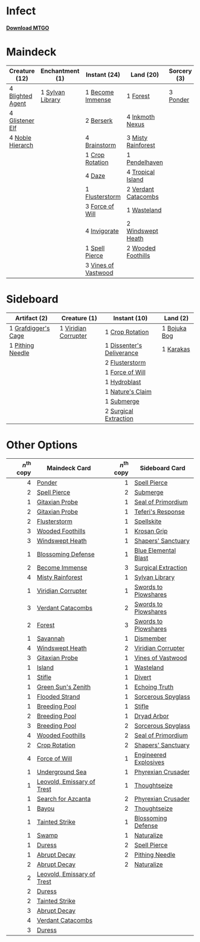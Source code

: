 # Infect

#### [Download MTGO](../collection/Infect/Infect.txt)
# Maindeck

|                                       Creature (12)                                       |                                      Enchantment (1)                                      |                                         Instant (24)                                         |                                          Land (20)                                           |                                    Sorcery (3)                                    |
|-------------------------------------------------------------------------------------------|-------------------------------------------------------------------------------------------|----------------------------------------------------------------------------------------------|----------------------------------------------------------------------------------------------|-----------------------------------------------------------------------------------|
|4 [Blighted Agent](http://gatherer.wizards.com/Pages/Card/Details.aspx?multiverseid=214383)|1 [Sylvan Library](http://gatherer.wizards.com/Pages/Card/Details.aspx?multiverseid=383120)|1 [Become Immense](http://gatherer.wizards.com/Pages/Card/Details.aspx?multiverseid=386487)   |1 [Forest](http://gatherer.wizards.com/Pages/Card/Details.aspx?multiverseid=439605)           |3 [Ponder](http://gatherer.wizards.com/Pages/Card/Details.aspx?multiverseid=244313)|
|4 [Glistener Elf](http://gatherer.wizards.com/Pages/Card/Details.aspx?multiverseid=233052) |                                                                                           |2 [Berserk](http://gatherer.wizards.com/Pages/Card/Details.aspx?multiverseid=382865)          |4 [Inkmoth Nexus](http://gatherer.wizards.com/Pages/Card/Details.aspx?multiverseid=213731)    |                                                                                   |
|4 [Noble Hierarch](http://gatherer.wizards.com/Pages/Card/Details.aspx?multiverseid=397709)|                                                                                           |4 [Brainstorm](http://gatherer.wizards.com/Pages/Card/Details.aspx?multiverseid=382871)       |3 [Misty Rainforest](http://gatherer.wizards.com/Pages/Card/Details.aspx?multiverseid=426065) |                                                                                   |
|                                                                                           |                                                                                           |1 [Crop Rotation](http://gatherer.wizards.com/Pages/Card/Details.aspx?multiverseid=417430)    |1 [Pendelhaven](http://gatherer.wizards.com/Pages/Card/Details.aspx?multiverseid=442233)      |                                                                                   |
|                                                                                           |                                                                                           |4 [Daze](http://gatherer.wizards.com/Pages/Card/Details.aspx?multiverseid=413586)             |4 [Tropical Island](http://gatherer.wizards.com/Pages/Card/Details.aspx?multiverseid=383138)  |                                                                                   |
|                                                                                           |                                                                                           |1 [Flusterstorm](http://gatherer.wizards.com/Pages/Card/Details.aspx?multiverseid=382942)     |2 [Verdant Catacombs](http://gatherer.wizards.com/Pages/Card/Details.aspx?multiverseid=426074)|                                                                                   |
|                                                                                           |                                                                                           |3 [Force of Will](http://gatherer.wizards.com/Pages/Card/Details.aspx?multiverseid=382943)    |1 [Wasteland](http://gatherer.wizards.com/Pages/Card/Details.aspx?multiverseid=413790)        |                                                                                   |
|                                                                                           |                                                                                           |4 [Invigorate](http://gatherer.wizards.com/Pages/Card/Details.aspx?multiverseid=413716)       |2 [Windswept Heath](http://gatherer.wizards.com/Pages/Card/Details.aspx?multiverseid=405115)  |                                                                                   |
|                                                                                           |                                                                                           |1 [Spell Pierce](http://gatherer.wizards.com/Pages/Card/Details.aspx?multiverseid=425876)     |2 [Wooded Foothills](http://gatherer.wizards.com/Pages/Card/Details.aspx?multiverseid=405116) |                                                                                   |
|                                                                                           |                                                                                           |3 [Vines of Vastwood](http://gatherer.wizards.com/Pages/Card/Details.aspx?multiverseid=397747)|                                                                                              |                                                                                   |


# Sideboard

|                                         Artifact (2)                                         |                                         Creature (1)                                          |                                            Instant (10)                                            |                                       Land (2)                                        |
|----------------------------------------------------------------------------------------------|-----------------------------------------------------------------------------------------------|----------------------------------------------------------------------------------------------------|---------------------------------------------------------------------------------------|
|1 [Grafdigger's Cage](http://gatherer.wizards.com/Pages/Card/Details.aspx?multiverseid=426046)|1 [Viridian Corrupter](http://gatherer.wizards.com/Pages/Card/Details.aspx?multiverseid=213772)|1 [Crop Rotation](http://gatherer.wizards.com/Pages/Card/Details.aspx?multiverseid=417430)          |1 [Bojuka Bog](http://gatherer.wizards.com/Pages/Card/Details.aspx?multiverseid=247536)|
|1 [Pithing Needle](http://gatherer.wizards.com/Pages/Card/Details.aspx?multiverseid=425815)   |                                                                                               |1 [Dissenter's Deliverance](http://gatherer.wizards.com/Pages/Card/Details.aspx?multiverseid=426866)|1 [Karakas](http://gatherer.wizards.com/Pages/Card/Details.aspx?multiverseid=201198)   |
|                                                                                              |                                                                                               |2 [Flusterstorm](http://gatherer.wizards.com/Pages/Card/Details.aspx?multiverseid=382942)           |                                                                                       |
|                                                                                              |                                                                                               |1 [Force of Will](http://gatherer.wizards.com/Pages/Card/Details.aspx?multiverseid=382943)          |                                                                                       |
|                                                                                              |                                                                                               |1 [Hydroblast](http://gatherer.wizards.com/Pages/Card/Details.aspx?multiverseid=159231)             |                                                                                       |
|                                                                                              |                                                                                               |1 [Nature's Claim](http://gatherer.wizards.com/Pages/Card/Details.aspx?multiverseid=438743)         |                                                                                       |
|                                                                                              |                                                                                               |1 [Submerge](http://gatherer.wizards.com/Pages/Card/Details.aspx?multiverseid=21296)                |                                                                                       |
|                                                                                              |                                                                                               |2 [Surgical Extraction](http://gatherer.wizards.com/Pages/Card/Details.aspx?multiverseid=397706)    |                                                                                       |


# Other Options

|*n*<sup>th</sup> copy|                                            Maindeck Card                                            |*n*<sup>th</sup> copy|                                         Sideboard Card                                         |
|--------------------:|-----------------------------------------------------------------------------------------------------|--------------------:|------------------------------------------------------------------------------------------------|
|                    4|[Ponder](http://gatherer.wizards.com/Pages/Card/Details.aspx?multiverseid=244313)                    |                    1|[Spell Pierce](http://gatherer.wizards.com/Pages/Card/Details.aspx?multiverseid=425876)         |
|                    2|[Spell Pierce](http://gatherer.wizards.com/Pages/Card/Details.aspx?multiverseid=425876)              |                    2|[Submerge](http://gatherer.wizards.com/Pages/Card/Details.aspx?multiverseid=21296)              |
|                    1|[Gitaxian Probe](http://gatherer.wizards.com/Pages/Card/Details.aspx?multiverseid=233056)            |                    1|[Seal of Primordium](http://gatherer.wizards.com/Pages/Card/Details.aspx?multiverseid=425960)   |
|                    2|[Gitaxian Probe](http://gatherer.wizards.com/Pages/Card/Details.aspx?multiverseid=233056)            |                    1|[Teferi's Response](http://gatherer.wizards.com/Pages/Card/Details.aspx?multiverseid=23015)     |
|                    2|[Flusterstorm](http://gatherer.wizards.com/Pages/Card/Details.aspx?multiverseid=382942)              |                    1|[Spellskite](http://gatherer.wizards.com/Pages/Card/Details.aspx?multiverseid=397743)           |
|                    3|[Wooded Foothills](http://gatherer.wizards.com/Pages/Card/Details.aspx?multiverseid=405116)          |                    1|[Krosan Grip](http://gatherer.wizards.com/Pages/Card/Details.aspx?multiverseid=370557)          |
|                    3|[Windswept Heath](http://gatherer.wizards.com/Pages/Card/Details.aspx?multiverseid=405115)           |                    1|[Shapers' Sanctuary](http://gatherer.wizards.com/Pages/Card/Details.aspx?multiverseid=435362)   |
|                    1|[Blossoming Defense](http://gatherer.wizards.com/Pages/Card/Details.aspx?multiverseid=417719)        |                    1|[Blue Elemental Blast](http://gatherer.wizards.com/Pages/Card/Details.aspx?multiverseid=202520) |
|                    2|[Become Immense](http://gatherer.wizards.com/Pages/Card/Details.aspx?multiverseid=386487)            |                    3|[Surgical Extraction](http://gatherer.wizards.com/Pages/Card/Details.aspx?multiverseid=397706)  |
|                    4|[Misty Rainforest](http://gatherer.wizards.com/Pages/Card/Details.aspx?multiverseid=426065)          |                    1|[Sylvan Library](http://gatherer.wizards.com/Pages/Card/Details.aspx?multiverseid=383120)       |
|                    1|[Viridian Corrupter](http://gatherer.wizards.com/Pages/Card/Details.aspx?multiverseid=213772)        |                    1|[Swords to Plowshares](http://gatherer.wizards.com/Pages/Card/Details.aspx?multiverseid=383119) |
|                    3|[Verdant Catacombs](http://gatherer.wizards.com/Pages/Card/Details.aspx?multiverseid=426074)         |                    2|[Swords to Plowshares](http://gatherer.wizards.com/Pages/Card/Details.aspx?multiverseid=383119) |
|                    2|[Forest](http://gatherer.wizards.com/Pages/Card/Details.aspx?multiverseid=439605)                    |                    3|[Swords to Plowshares](http://gatherer.wizards.com/Pages/Card/Details.aspx?multiverseid=383119) |
|                    1|[Savannah](http://gatherer.wizards.com/Pages/Card/Details.aspx?multiverseid=383079)                  |                    1|[Dismember](http://gatherer.wizards.com/Pages/Card/Details.aspx?multiverseid=397830)            |
|                    4|[Windswept Heath](http://gatherer.wizards.com/Pages/Card/Details.aspx?multiverseid=405115)           |                    2|[Viridian Corrupter](http://gatherer.wizards.com/Pages/Card/Details.aspx?multiverseid=213772)   |
|                    3|[Gitaxian Probe](http://gatherer.wizards.com/Pages/Card/Details.aspx?multiverseid=233056)            |                    1|[Vines of Vastwood](http://gatherer.wizards.com/Pages/Card/Details.aspx?multiverseid=397747)    |
|                    1|[Island](http://gatherer.wizards.com/Pages/Card/Details.aspx?multiverseid=439602)                    |                    1|[Wasteland](http://gatherer.wizards.com/Pages/Card/Details.aspx?multiverseid=413790)            |
|                    1|[Stifle](http://gatherer.wizards.com/Pages/Card/Details.aspx?multiverseid=429877)                    |                    1|[Divert](http://gatherer.wizards.com/Pages/Card/Details.aspx?multiverseid=429872)               |
|                    1|[Green Sun's Zenith](http://gatherer.wizards.com/Pages/Card/Details.aspx?multiverseid=413711)        |                    1|[Echoing Truth](http://gatherer.wizards.com/Pages/Card/Details.aspx?multiverseid=370394)        |
|                    1|[Flooded Strand](http://gatherer.wizards.com/Pages/Card/Details.aspx?multiverseid=405098)            |                    1|[Sorcerous Spyglass](http://gatherer.wizards.com/Pages/Card/Details.aspx?multiverseid=435407)   |
|                    1|[Breeding Pool](http://gatherer.wizards.com/Pages/Card/Details.aspx?multiverseid=405095)             |                    1|[Stifle](http://gatherer.wizards.com/Pages/Card/Details.aspx?multiverseid=429877)               |
|                    2|[Breeding Pool](http://gatherer.wizards.com/Pages/Card/Details.aspx?multiverseid=405095)             |                    1|[Dryad Arbor](http://gatherer.wizards.com/Pages/Card/Details.aspx?multiverseid=282542)          |
|                    3|[Breeding Pool](http://gatherer.wizards.com/Pages/Card/Details.aspx?multiverseid=405095)             |                    2|[Sorcerous Spyglass](http://gatherer.wizards.com/Pages/Card/Details.aspx?multiverseid=435407)   |
|                    4|[Wooded Foothills](http://gatherer.wizards.com/Pages/Card/Details.aspx?multiverseid=405116)          |                    2|[Seal of Primordium](http://gatherer.wizards.com/Pages/Card/Details.aspx?multiverseid=425960)   |
|                    2|[Crop Rotation](http://gatherer.wizards.com/Pages/Card/Details.aspx?multiverseid=417430)             |                    2|[Shapers' Sanctuary](http://gatherer.wizards.com/Pages/Card/Details.aspx?multiverseid=435362)   |
|                    4|[Force of Will](http://gatherer.wizards.com/Pages/Card/Details.aspx?multiverseid=382943)             |                    1|[Engineered Explosives](http://gatherer.wizards.com/Pages/Card/Details.aspx?multiverseid=370549)|
|                    1|[Underground Sea](http://gatherer.wizards.com/Pages/Card/Details.aspx?multiverseid=383142)           |                    1|[Phyrexian Crusader](http://gatherer.wizards.com/Pages/Card/Details.aspx?multiverseid=213724)   |
|                    1|[Leovold, Emissary of Trest](http://gatherer.wizards.com/Pages/Card/Details.aspx?multiverseid=416834)|                    1|[Thoughtseize](http://gatherer.wizards.com/Pages/Card/Details.aspx?multiverseid=438676)         |
|                    1|[Search for Azcanta](http://gatherer.wizards.com/Pages/Card/Details.aspx?multiverseid=435226)        |                    2|[Phyrexian Crusader](http://gatherer.wizards.com/Pages/Card/Details.aspx?multiverseid=213724)   |
|                    1|[Bayou](http://gatherer.wizards.com/Pages/Card/Details.aspx?multiverseid=382860)                     |                    2|[Thoughtseize](http://gatherer.wizards.com/Pages/Card/Details.aspx?multiverseid=438676)         |
|                    1|[Tainted Strike](http://gatherer.wizards.com/Pages/Card/Details.aspx?multiverseid=209049)            |                    1|[Blossoming Defense](http://gatherer.wizards.com/Pages/Card/Details.aspx?multiverseid=417719)   |
|                    1|[Swamp](http://gatherer.wizards.com/Pages/Card/Details.aspx?multiverseid=439603)                     |                    1|[Naturalize](http://gatherer.wizards.com/Pages/Card/Details.aspx?multiverseid=442755)           |
|                    1|[Duress](http://gatherer.wizards.com/Pages/Card/Details.aspx?multiverseid=270465)                    |                    2|[Spell Pierce](http://gatherer.wizards.com/Pages/Card/Details.aspx?multiverseid=425876)         |
|                    1|[Abrupt Decay](http://gatherer.wizards.com/Pages/Card/Details.aspx?multiverseid=425971)              |                    2|[Pithing Needle](http://gatherer.wizards.com/Pages/Card/Details.aspx?multiverseid=425815)       |
|                    2|[Abrupt Decay](http://gatherer.wizards.com/Pages/Card/Details.aspx?multiverseid=425971)              |                    2|[Naturalize](http://gatherer.wizards.com/Pages/Card/Details.aspx?multiverseid=442755)           |
|                    2|[Leovold, Emissary of Trest](http://gatherer.wizards.com/Pages/Card/Details.aspx?multiverseid=416834)|                     |                                                                                                |
|                    2|[Duress](http://gatherer.wizards.com/Pages/Card/Details.aspx?multiverseid=270465)                    |                     |                                                                                                |
|                    2|[Tainted Strike](http://gatherer.wizards.com/Pages/Card/Details.aspx?multiverseid=209049)            |                     |                                                                                                |
|                    3|[Abrupt Decay](http://gatherer.wizards.com/Pages/Card/Details.aspx?multiverseid=425971)              |                     |                                                                                                |
|                    4|[Verdant Catacombs](http://gatherer.wizards.com/Pages/Card/Details.aspx?multiverseid=426074)         |                     |                                                                                                |
|                    3|[Duress](http://gatherer.wizards.com/Pages/Card/Details.aspx?multiverseid=270465)                    |                     |                                                                                                |


